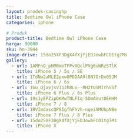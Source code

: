 ```yaml
---
layout: produk-casinghp
title: Bedtime Owl iPhone Case
categories: iphone

# Produk
product-title: Bedtime Owl iPhone Case
harga: 90000
sku: hn-3944
image-drive: 15do25XF3DgX4fXjYjEDJowbFCO1tg7Ms
gallery:
  - url: 1AMFnQ_pHM0meTFPvXQclPVg6vWRz5TlK
    title: iPhone 5 / 5s / SE
  - url: 1TdNw2aMLE2pxw0PDDAA9l8N7OrDx05JM
    title: iPhone 6 / 6s
  - url: 1Gu_QjavjsV11Jh8Lv--RH2tQsMIrhSSf
    title: iPhone 6 Plus / 6s Plus
  - url: 19sJyEPZipDKMwTNLFIq-5DmAVut0EHHM
    title: iPhone 7 / 8
  - url: 1RVImdascQP8IgfhFhVh-nqei9MUhpNBe
    title: iPhone 7 Plus / 8 Plus
  - url: 15do25XF3DgX4fXjYjEDJowbFCO1tg7Ms
    title: iPhone X
---
```

